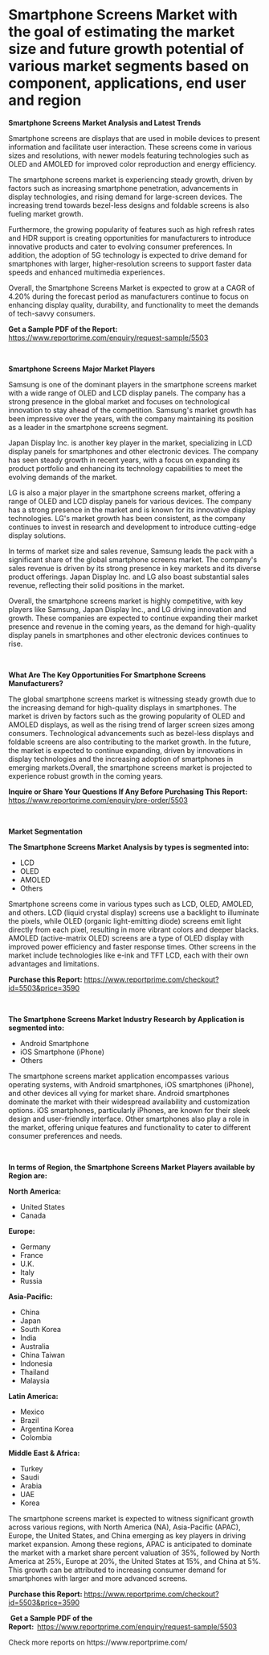 <p><h1>Smartphone Screens Market with the goal of estimating the market size and future growth potential of various market segments based on component, applications, end user and region</h1></p><p><strong>Smartphone Screens Market Analysis and Latest Trends</strong></p>
<p><p>Smartphone screens are displays that are used in mobile devices to present information and facilitate user interaction. These screens come in various sizes and resolutions, with newer models featuring technologies such as OLED and AMOLED for improved color reproduction and energy efficiency.</p><p>The smartphone screens market is experiencing steady growth, driven by factors such as increasing smartphone penetration, advancements in display technologies, and rising demand for large-screen devices. The increasing trend towards bezel-less designs and foldable screens is also fueling market growth.</p><p>Furthermore, the growing popularity of features such as high refresh rates and HDR support is creating opportunities for manufacturers to introduce innovative products and cater to evolving consumer preferences. In addition, the adoption of 5G technology is expected to drive demand for smartphones with larger, higher-resolution screens to support faster data speeds and enhanced multimedia experiences.</p><p>Overall, the Smartphone Screens Market is expected to grow at a CAGR of 4.20% during the forecast period as manufacturers continue to focus on enhancing display quality, durability, and functionality to meet the demands of tech-savvy consumers.</p></p>
<p><strong>Get a Sample PDF of the Report:&nbsp;</strong> <a href="https://www.reportprime.com/enquiry/request-sample/5503">https://www.reportprime.com/enquiry/request-sample/5503</a></p>
<p>&nbsp;</p>
<p><strong>Smartphone Screens Major Market Players</strong></p>
<p><p>Samsung is one of the dominant players in the smartphone screens market with a wide range of OLED and LCD display panels. The company has a strong presence in the global market and focuses on technological innovation to stay ahead of the competition. Samsung's market growth has been impressive over the years, with the company maintaining its position as a leader in the smartphone screens segment.</p><p>Japan Display Inc. is another key player in the market, specializing in LCD display panels for smartphones and other electronic devices. The company has seen steady growth in recent years, with a focus on expanding its product portfolio and enhancing its technology capabilities to meet the evolving demands of the market.</p><p>LG is also a major player in the smartphone screens market, offering a range of OLED and LCD display panels for various devices. The company has a strong presence in the market and is known for its innovative display technologies. LG's market growth has been consistent, as the company continues to invest in research and development to introduce cutting-edge display solutions.</p><p>In terms of market size and sales revenue, Samsung leads the pack with a significant share of the global smartphone screens market. The company's sales revenue is driven by its strong presence in key markets and its diverse product offerings. Japan Display Inc. and LG also boast substantial sales revenue, reflecting their solid positions in the market.</p><p>Overall, the smartphone screens market is highly competitive, with key players like Samsung, Japan Display Inc., and LG driving innovation and growth. These companies are expected to continue expanding their market presence and revenue in the coming years, as the demand for high-quality display panels in smartphones and other electronic devices continues to rise.</p></p>
<p>&nbsp;</p>
<p><strong>What Are The Key Opportunities For Smartphone Screens Manufacturers?</strong></p>
<p><p>The global smartphone screens market is witnessing steady growth due to the increasing demand for high-quality displays in smartphones. The market is driven by factors such as the growing popularity of OLED and AMOLED displays, as well as the rising trend of larger screen sizes among consumers. Technological advancements such as bezel-less displays and foldable screens are also contributing to the market growth. In the future, the market is expected to continue expanding, driven by innovations in display technologies and the increasing adoption of smartphones in emerging markets.Overall, the smartphone screens market is projected to experience robust growth in the coming years.</p></p>
<p><strong>Inquire or Share Your Questions If Any Before Purchasing This Report:</strong> <a href="https://www.reportprime.com/enquiry/pre-order/5503">https://www.reportprime.com/enquiry/pre-order/5503</a></p>
<p>&nbsp;</p>
<p><strong>Market Segmentation</strong></p>
<p><strong>The Smartphone Screens Market Analysis by types is segmented into:</strong></p>
<p><ul><li>LCD</li><li>OLED</li><li>AMOLED</li><li>Others</li></ul></p>
<p><p>Smartphone screens come in various types such as LCD, OLED, AMOLED, and others. LCD (liquid crystal display) screens use a backlight to illuminate the pixels, while OLED (organic light-emitting diode) screens emit light directly from each pixel, resulting in more vibrant colors and deeper blacks. AMOLED (active-matrix OLED) screens are a type of OLED display with improved power efficiency and faster response times. Other screens in the market include technologies like e-ink and TFT LCD, each with their own advantages and limitations.</p></p>
<p><strong>Purchase this Report:&nbsp;</strong><a href="https://www.reportprime.com/checkout?id=5503&price=3590">https://www.reportprime.com/checkout?id=5503&price=3590</a></p>
<p>&nbsp;</p>
<p><strong>The Smartphone Screens Market Industry Research by Application is segmented into:</strong></p>
<p><ul><li>Android Smartphone</li><li>iOS Smartphone (iPhone)</li><li>Others</li></ul></p>
<p><p>The smartphone screens market application encompasses various operating systems, with Android smartphones, iOS smartphones (iPhone), and other devices all vying for market share. Android smartphones dominate the market with their widespread availability and customization options. iOS smartphones, particularly iPhones, are known for their sleek design and user-friendly interface. Other smartphones also play a role in the market, offering unique features and functionality to cater to different consumer preferences and needs.</p></p>
<p>&nbsp;</p>
<p><strong>In terms of Region, the Smartphone Screens Market Players available by Region are:</strong></p>
<p>
    <p> <strong> North America: </strong>
        <ul>
            <li>United States</li>
            <li>Canada</li>
        </ul>
        </p> 
    <p> <strong> Europe: </strong>
        <ul>
            <li>Germany</li>
            <li>France</li>
            <li>U.K.</li>
            <li>Italy</li>
            <li>Russia</li>
        </ul>
        </p> 
    <p> <strong> Asia-Pacific: </strong>
        <ul>
            <li>China</li>
            <li>Japan</li>
            <li>South Korea</li>
            <li>India</li>
            <li>Australia</li>
            <li>China Taiwan</li>
            <li>Indonesia</li>
            <li>Thailand</li>
            <li>Malaysia</li>
        </ul>
        </p> 
    <p> <strong> Latin America: </strong>
        <ul>
            <li>Mexico</li>
            <li>Brazil</li>
            <li>Argentina Korea</li>
            <li>Colombia</li>
        </ul>
        </p> 
    <p> <strong> Middle East & Africa: </strong>
        <ul>
            <li>Turkey</li>
            <li>Saudi</li>
            <li>Arabia</li>
            <li>UAE</li>
            <li>Korea</li>
        </ul>
    </p>
    </p>
<p><p>The smartphone screens market is expected to witness significant growth across various regions, with North America (NA), Asia-Pacific (APAC), Europe, the United States, and China emerging as key players in driving market expansion. Among these regions, APAC is anticipated to dominate the market with a market share percent valuation of 35%, followed by North America at 25%, Europe at 20%, the United States at 15%, and China at 5%. This growth can be attributed to increasing consumer demand for smartphones with larger and more advanced screens.</p></p>
<p><strong>Purchase this Report: </strong><a href="https://www.reportprime.com/checkout?id=5503&price=3590">https://www.reportprime.com/checkout?id=5503&price=3590</a></p>
<p>&nbsp;<strong>Get a Sample PDF of the Report:&nbsp;&nbsp;</strong><a href="https://www.reportprime.com/enquiry/request-sample/5503">https://www.reportprime.com/enquiry/request-sample/5503</a></p>
<p><strong></strong></p>
<p>Check more reports on https://www.reportprime.com/</p>